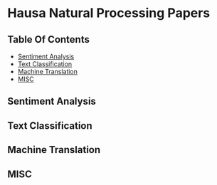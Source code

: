 # Hausa Natural Processing Papers

## Table Of Contents
- [Sentiment Analysis](#sentiment)
- [Text Classification](#text-classification)
- [Machine Translation](#Machine-Translation)
- [MISC](#misc)

## Sentiment Analysis

## Text Classification

## Machine Translation

## MISC
